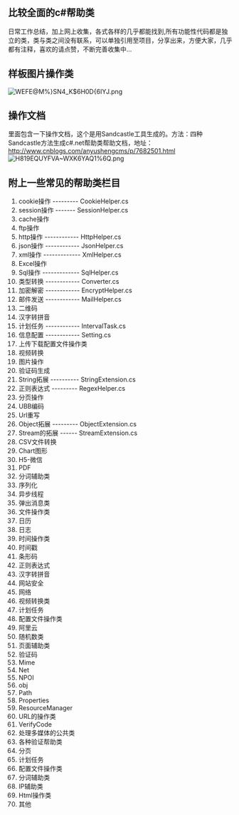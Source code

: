 
## 比较全面的c#帮助类

日常工作总结，加上网上收集，各式各样的几乎都能找到,所有功能性代码都是独立的类，类与类之间没有联系，可以单独引用至项目，分享出来，方便大家，几乎都有注释，喜欢的请点赞，不断完善收集中... 
## 样板图片操作类
![WEFE@M%}SN4_K$6H0D{6IYJ.png](http://upload-images.jianshu.io/upload_images/6855212-34f0ee0339e3cb49.png?imageMogr2/auto-orient/strip%7CimageView2/2/w/1240)
## 操作文档
里面包含一下操作文档，这个是用Sandcastle工具生成的。方法：四种Sandcastle方法生成c#.net帮助类帮助文档，地址：http://www.cnblogs.com/anyushengcms/p/7682501.html
![H819EQUYFVA~WXK6YAQ1%6Q.png](http://upload-images.jianshu.io/upload_images/6855212-6cf5a7a2a4a75c89.png?imageMogr2/auto-orient/strip%7CimageView2/2/w/1240)
## 附上一些常见的帮助类栏目
1. cookie操作 --------- CookieHelper.cs
2. session操作 ------- SessionHelper.cs
3. cache操作
4. ftp操作
5. http操作 ------------ HttpHelper.cs
6. json操作 ------------ JsonHelper.cs		
7. xml操作 ------------- XmlHelper.cs
8. Excel操作			
9. Sql操作 ------------- SqlHelper.cs
10. 类型转换 ------------ Converter.cs
11. 加密解密 ------------ EncryptHelper.cs	
12. 邮件发送	------------ MailHelper.cs
13. 二维码
14. 汉字转拼音
15. 计划任务	------------ IntervalTask.cs
16. 信息配置 ------------ Setting.cs
17. 上传下载配置文件操作类
18. 视频转换
19. 图片操作
20. 验证码生成
21. String拓展 ---------- StringExtension.cs
22. 正则表达式 --------- RegexHelper.cs
23. 分页操作
24. UBB编码
25. Url重写
26. Object拓展 --------- ObjectExtension.cs
27. Stream的拓展	------ StreamExtension.cs
28. CSV文件转换
29. Chart图形
30. H5-微信
31. PDF
32. 分词辅助类
33. 序列化
34. 异步线程
35. 弹出消息类
36. 文件操作类
37. 日历
38. 日志
39. 时间操作类
40. 时间戳
41. 条形码
42. 正则表达式
43. 汉字转拼音
44. 网站安全
45. 网络
46. 视频转换类
47. 计划任务
48. 配置文件操作类
49. 阿里云
50. 随机数类
51. 页面辅助类
52. 验证码
53. Mime
54. Net
55. NPOI
56. obj
57. Path
58. Properties
59. ResourceManager
60. URL的操作类
61. VerifyCode
62. 处理多媒体的公共类
63. 各种验证帮助类
64. 分页
65. 计划任务
66. 配置文件操作类
67. 分词辅助类
68. IP辅助类
69. Html操作类
70. 其他
